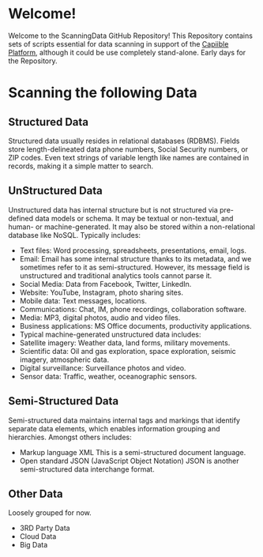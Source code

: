 # Welcome!
Welcome to the ScanningData GitHub Repository! This Repository contains sets of scripts essential for data scanning in support of the [Capiible Platform](http://www.senya.co.uk/capiible.html), although it could be use completely stand-alone.  Early days for the Repository.
# Scanning the following Data
## Structured Data
Structured data usually resides in relational databases (RDBMS). Fields store length-delineated data phone numbers, Social Security numbers, or ZIP codes. Even text strings of variable length like names are contained in records, making it a simple matter to search.
## UnStructured Data
Unstructured data has internal structure but is not structured via pre-defined data models or schema. It may be textual or non-textual, and human- or machine-generated. It may also be stored within a non-relational database like NoSQL. Typically includes:
* Text files: Word processing, spreadsheets, presentations, email, logs.
* Email: Email has some internal structure thanks to its metadata, and we sometimes refer to it as semi-structured. However, its message field is unstructured and traditional analytics tools cannot parse it.
* Social Media: Data from Facebook, Twitter, LinkedIn.
* Website: YouTube, Instagram, photo sharing sites.
* Mobile data: Text messages, locations.
* Communications: Chat, IM, phone recordings, collaboration software.
* Media: MP3, digital photos, audio and video files.
* Business applications: MS Office documents, productivity applications.
* Typical machine-generated unstructured data includes:
* Satellite imagery: Weather data, land forms, military movements.
* Scientific data: Oil and gas exploration, space exploration, seismic imagery, atmospheric data.
* Digital surveillance: Surveillance photos and video.
* Sensor data: Traffic, weather, oceanographic sensors.
## Semi-Structured Data
Semi-structured data maintains internal tags and markings that identify separate data elements, which enables information grouping and hierarchies. Amongst others includes:
* Markup language XML This is a semi-structured document language. 
* Open standard JSON (JavaScript Object Notation) JSON is another semi-structured data interchange format. 
## Other Data
Loosely grouped for now.
* 3RD Party Data
* Cloud Data
* Big Data 
